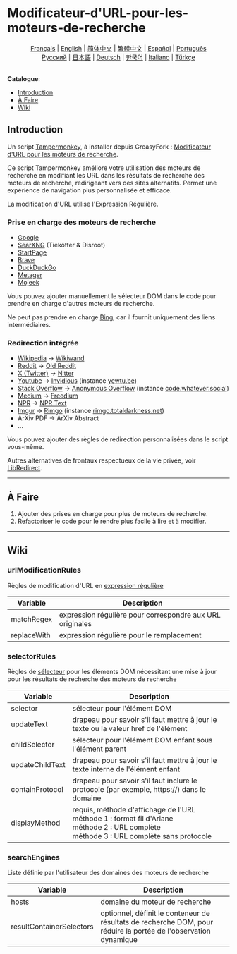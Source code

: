 # Modificateur-d'URL-pour-les-moteurs-de-recherche

<div align="center">
    <a href="https://github.com/domeniczz/URL-Modifier-for-Search-Engines/blob/master/docs/README-fr.md">Français</a> | 
	<a href="https://github.com/domeniczz/URL-Modifier-for-Search-Engines/blob/master/README.md">English</a> | 
	<a href="https://github.com/domeniczz/URL-Modifier-for-Search-Engines/blob/master/docs/README-zh-cn.md">简体中文</a> | 
    <a href="https://github.com/domeniczz/URL-Modifier-for-Search-Engines/blob/master/docs/README-zh-tw.md">繁體中文</a> | 
	<a href="https://github.com/domeniczz/URL-Modifier-for-Search-Engines/blob/master/docs/README-es.md">Español</a> | 
	<a href="https://github.com/domeniczz/URL-Modifier-for-Search-Engines/blob/master/docs/README-pt.md">Português</a><br/>
    <a href="https://github.com/domeniczz/URL-Modifier-for-Search-Engines/blob/master/docs/README-ru.md">Pусский</a> | 
    <a href="https://github.com/domeniczz/URL-Modifier-for-Search-Engines/blob/master/docs/README-ja.md">日本語</a> | 
    <a href="https://github.com/domeniczz/URL-Modifier-for-Search-Engines/blob/master/docs/README-de.md">Deutsch</a> | 
	<a href="https://github.com/domeniczz/URL-Modifier-for-Search-Engines/blob/master/docs/README-ko.md">한국어</a> | 
	<a href="https://github.com/domeniczz/URL-Modifier-for-Search-Engines/blob/master/docs/README-it.md">Italiano</a> | 
	<a href="https://github.com/domeniczz/URL-Modifier-for-Search-Engines/blob/master/docs/README-tr.md">Türkçe</a>
</div>
<br/>

**Catalogue**:

- [Introduction](https://github.com/domeniczz/URL-Modifier-for-Search-Engines#Introduction)
- [À Faire](https://github.com/domeniczz/URL-Modifier-for-Search-Engines#TODO)
- [Wiki](https://github.com/domeniczz/URL-Modifier-for-Search-Engines#Wiki)

## Introduction

Un script [Tampermonkey](https://github.com/Tampermonkey/tampermonkey), à installer depuis GreasyFork : [Modificateur d'URL pour les moteurs de recherche](https://greasyfork.org/fr/scripts/483597-url-modifier-for-search-engines).

Ce script Tampermonkey améliore votre utilisation des moteurs de recherche en modifiant les URL dans les résultats de recherche des moteurs de recherche, redirigeant vers des sites alternatifs. Permet une expérience de navigation plus personnalisée et efficace.

La modification d'URL utilise l'Expression Régulière.

### Prise en charge des moteurs de recherche

- [Google](https://www.google.com)
- [SearXNG](https://searx.space/) (Tiekötter & Disroot)
- [StartPage](https://www.startpage.com)
- [Brave](https://search.brave.com)
- [DuckDuckGo](https://duckduckgo.com)
- [Metager](https://metager.org)
- [Mojeek](https://www.mojeek.com)

Vous pouvez ajouter manuellement le sélecteur DOM dans le code pour prendre en charge d'autres moteurs de recherche.

Ne peut pas prendre en charge [Bing](https://www.bing.com), car il fournit uniquement des liens intermédiaires.

### Redirection intégrée

- [Wikipedia](https://www.wikipedia.org) -> [Wikiwand](https://www.wikiwand.com)
- [Reddit](https://www.reddit.com) -> [Old Reddit](https://old.reddit.com)
- [X (Twitter)](https://twitter.com) -> [Nitter](https://nitter.net)
- [Youtube](https://www.youtube.com) -> [Invidious](https://docs.invidious.io/instances) (instance [yewtu.be](https://yewtu.be))
- [Stack Overflow](https://stackoverflow.com) -> [Anonymous Overflow](https://github.com/httpjamesm/AnonymousOverflow#clearnet-instances) (instance [code.whatever.social](https://code.whatever.social))
- [Medium](https://medium.com/) -> [Freedium](https://freedium.cfd)
- [NPR](https://www.npr.org) -> [NPR Text](https://text.npr.org)
- [Imgur](https://imgur.com) -> [Rimgo](https://rimgo.codeberg.page/) (instance [rimgo.totaldarkness.net](https://rimgo.totaldarkness.net))
- ArXiv PDF -> ArXiv Abstract
- ...

Vous pouvez ajouter des règles de redirection personnalisées dans le script vous-même.

Autres alternatives de frontaux respectueux de la vie privée, voir [LibRedirect](https://libredirect.github.io/index.html).

---

## À Faire

1. Ajouter des prises en charge pour plus de moteurs de recherche.
2. Refactoriser le code pour le rendre plus facile à lire et à modifier.

---

## Wiki

### urlModificationRules

Règles de modification d'URL en [expression régulière](https://fr.wikipedia.org/wiki/Expression_r%C3%A9guli%C3%A8re)

| Variable    | Description                                               |
| ----------- | --------------------------------------------------------- |
| matchRegex  | expression régulière pour correspondre aux URL originales |
| replaceWith | expression régulière pour le remplacement                 |

### selectorRules

Règles de [sélecteur](https://developer.mozilla.org/fr/docs/Web/API/Document_object_model/Locating_DOM_elements_using_selectors) pour les éléments DOM nécessitant une mise à jour pour les résultats de recherche des moteurs de recherche

| Variable        | Description                                                  |
| --------------- | ------------------------------------------------------------ |
| selector        | sélecteur pour l'élément DOM                                 |
| updateText      | drapeau pour savoir s'il faut mettre à jour le texte ou la valeur href de l'élément |
| childSelector   | sélecteur pour l'élément DOM enfant sous l'élément parent    |
| updateChildText | drapeau pour savoir s'il faut mettre à jour le texte interne de l'élément enfant |
| containProtocol | drapeau pour savoir s'il faut inclure le protocole (par exemple, https://) dans le domaine |
| displayMethod   | requis, méthode d'affichage de l'URL<br/>méthode 1 : format fil d'Ariane<br/>méthode 2 : URL complète<br/>méthode 3 : URL complète sans protocole |

### searchEngines

Liste définie par l'utilisateur des domaines des moteurs de recherche

| Variable                 | Description                                                        |
| ------------------------ | ------------------------------------------------------------------ |
| hosts                    | domaine du moteur de recherche                                     |
| resultContainerSelectors | optionnel, définit le conteneur de résultats de recherche DOM, pour réduire la portée de l'observation dynamique |
